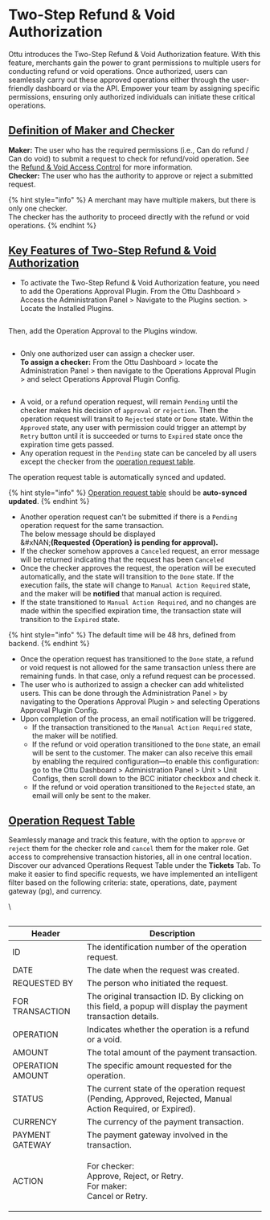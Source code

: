# Two-Step Refund & Void Authorization

Ottu introduces the Two-Step Refund & Void Authorization feature. With this feature, merchants gain the power to grant permissions to multiple users for conducting refund or void operations. Once authorized, users can seamlessly carry out these approved operations either through the user-friendly dashboard or via the API. Empower your team by assigning specific permissions, ensuring only authorized individuals can initiate these critical operations.

## [Definition of Maker and Checker](two-step-refund-and-void-authorization.md#definition-of-maker-and-checker)

**Maker:** The user who has the required permissions (i.e., Can do refund / Can do void) to submit a request to check for refund/void operation. See the [Refund & Void Access Control](refund-and-void-access-control.md) for more information.\
**Checker:** The user who has the authority to approve or reject a submitted request.

{% hint style="info" %}
A merchant may have multiple makers, but there is only one checker.\
The checker has the authority to proceed directly with the refund or void operations.
{% endhint %}

## [Key Features of Two-Step Refund & Void Authorization](two-step-refund-and-void-authorization.md#key-features-of-two-step-refund-and-void-authorization)

* To activate the Two-Step Refund & Void Authorization feature, you need to add the Operations Approval Plugin. From the Ottu Dashboard > Access the Administration Panel > Navigate to the Plugins section. > Locate the Installed Plugins.

<figure><img src="../../.gitbook/assets/installed_plugins.png" alt=""><figcaption></figcaption></figure>

Then, add the Operation Approval to the Plugins window.&#x20;

<figure><img src="../../.gitbook/assets/activate_request.png" alt=""><figcaption></figcaption></figure>

* Only one authorized user can assign a checker user. \
  **To assign a checker:** From the Ottu Dashboard > locate the Administration Panel > then navigate to the Operations Approval Plugin > and select Operations Approval Plugin Config.

<figure><img src="../../.gitbook/assets/Assign_checker (1).png" alt=""><figcaption></figcaption></figure>

* A void, or a refund operation request, will remain `Pending` until the checker makes his decision of `approval` or `rejection`. Then the operation request will transit to `Rejected` state or `Done` state. Within the `Approved` state, any user with permission could trigger an attempt by `Retry` button until it is succeeded or turns to `Expired` state once the expiration time gets passed.
* Any operation request in the `Pending` state can be canceled by all users except the checker from the [operation request table](two-step-refund-and-void-authorization.md#operation-request-table).

The operation request table is automatically synced and updated.

{% hint style="info" %}
[Operation request table](two-step-refund-and-void-authorization.md#operation-request-table) should be **auto-synced updated**.
{% endhint %}

* Another operation request can't be submitted if there is a `Pending` operation request for the same transaction.\
  The below message should be displayed\
  &#xNAN;**(Requested {Operation} is pending for approval).**
* If the checker somehow approves a `Canceled` request, an error message will be returned indicating that the request has been `Canceled`
* Once the checker approves the request, the operation will be executed automatically, and the state will transition to the `Done` state. If the execution fails, the state will change to `Manual Action Required` state, and the maker will be **notified** that manual action is required.
* If the state transitioned to `Manual Action Required`, and no changes are made within the specified expiration time, the transaction state will transition to the `Expired` state.

{% hint style="info" %}
The default time will be 48 hrs, defined from backend.
{% endhint %}

* Once the operation request has transitioned to the `Done` state, a refund or void request is not allowed for the same transaction unless there are remaining funds. In that case, only a refund request can be processed.
* The user who is authorized to assign a checker can add whitelisted users. This can be done through the Administration Panel > by navigating to the Operations Approval Plugin > and selecting Operations Approval Plugin Config.
* Upon completion of the process, an email notification will be triggered.
  * If the transaction transitioned to the `Manual Action Required` state, the maker will be notified.
  * If the refund or void operation transitioned to the `Done` state, an email will be sent to the customer. The maker can also receive this email by enabling the required configuration—to enable this configuration: go to the Ottu Dashboard > Administration Panel > Unit > Unit Configs, then scroll down to the BCC initiator checkbox and check it.
  * If the refund or void operation transitioned to the `Rejected` state, an email will only be sent to the maker.

## [**Operation Request Table**](two-step-refund-and-void-authorization.md#operation-request-table)

Seamlessly manage and track this feature, with the option to `approve` or `reject` them for the checker role and `cancel` them for the maker role. Get access to comprehensive transaction histories, all in one central location. Discover our advanced Operations Request Table under the **Tickets** Tab. To make it easier to find specific requests, we have implemented an intelligent filter based on the following criteria: state, operations, date, payment gateway (pg), and currency.

\


<figure><img src="../../.gitbook/assets/Operations_Requests.png" alt=""><figcaption></figcaption></figure>

| Header           | Description                                                                                                   |
| ---------------- | ------------------------------------------------------------------------------------------------------------- |
| ID               | The identification number of the operation request.                                                           |
| DATE             | The date when the request was created.                                                                        |
| REQUESTED BY     | The person who initiated the request.                                                                         |
| FOR TRANSACTION  | The original transaction ID. By clicking on this field, a popup will display the payment transaction details. |
| OPERATION        | Indicates whether the operation is a refund or a void.                                                        |
| AMOUNT           | The total amount of the payment transaction.                                                                  |
| OPERATION AMOUNT | The specific amount requested for the operation.                                                              |
| STATUS           | The current state of the operation request (Pending, Approved, Rejected, Manual Action Required, or Expired). |
| CURRENCY         | The currency of the payment transaction.                                                                      |
| PAYMENT GATEWAY  | The payment gateway involved in the transaction.                                                              |
| ACTION           | <p>For checker:<br>Approve, Reject, or Retry.<br>For maker:<br>Cancel or Retry.</p>                           |

##
